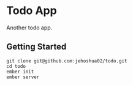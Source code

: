 # Todo App

Another todo app.

## Getting Started

```shell
git clone git@github.com:jehoshua02/todo.git
cd todo
ember init
ember server
```
